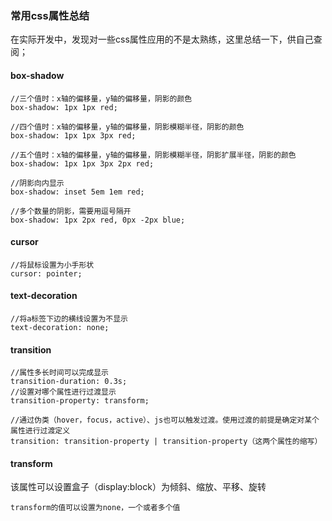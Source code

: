 ### 常用css属性总结

在实际开发中，发现对一些css属性应用的不是太熟练，这里总结一下，供自己查阅；

#### box-shadow
```
//三个值时：x轴的偏移量，y轴的偏移量，阴影的颜色
box-shadow: 1px 1px red; 

//四个值时：x轴的偏移量，y轴的偏移量，阴影模糊半径，阴影的颜色
box-shadow: 1px 1px 3px red;

//五个值时：x轴的偏移量，y轴的偏移量，阴影模糊半径，阴影扩展半径，阴影的颜色
box-shadow: 1px 1px 3px 2px red;

//阴影向内显示
box-shadow: inset 5em 1em red;

//多个数量的阴影，需要用逗号隔开
box-shadow: 1px 2px red, 0px -2px blue;
```

#### cursor
```
//将鼠标设置为小手形状
cursor: pointer;
```

#### text-decoration
```
//将a标签下边的横线设置为不显示
text-decoration: none;
```

####  transition
```
//属性多长时间可以完成显示
transition-duration: 0.3s;
//设置对哪个属性进行过渡显示
transition-property: transform;

//通过伪类（hover，focus，active）、js也可以触发过渡。使用过渡的前提是确定对某个属性进行过渡定义
transition: transition-property | transition-property（这两个属性的缩写）
```

#### transform
该属性可以设置盒子（display:block）为倾斜、缩放、平移、旋转
```
transform的值可以设置为none，一个或者多个值
```

